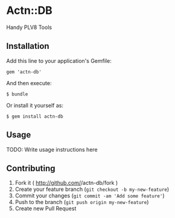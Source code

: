 # Actn::DB

Handy PLV8 Tools

## Installation

Add this line to your application's Gemfile:

    gem 'actn-db'

And then execute:

    $ bundle

Or install it yourself as:

    $ gem install actn-db

## Usage

TODO: Write usage instructions here

## Contributing

1. Fork it ( http://github.com/<my-github-username>/actn-db/fork )
2. Create your feature branch (`git checkout -b my-new-feature`)
3. Commit your changes (`git commit -am 'Add some feature'`)
4. Push to the branch (`git push origin my-new-feature`)
5. Create new Pull Request
